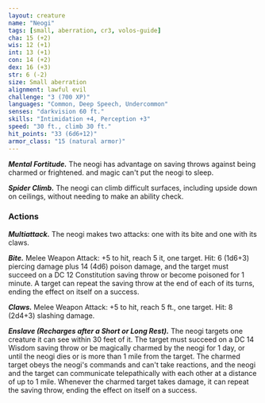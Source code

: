 ```yaml
---
layout: creature
name: "Neogi"
tags: [small, aberration, cr3, volos-guide]
cha: 15 (+2)
wis: 12 (+1)
int: 13 (+1)
con: 14 (+2)
dex: 16 (+3)
str: 6 (-2)
size: Small aberration
alignment: lawful evil
challenge: "3 (700 XP)"
languages: "Common, Deep Speech, Undercommon"
senses: "darkvision 60 ft."
skills: "Intimidation +4, Perception +3"
speed: "30 ft., climb 30 ft."
hit_points: "33 (6d6+12)"
armor_class: "15 (natural armor)"
---
```


***Mental Fortitude.*** The neogi has advantage on saving throws against being charmed or frightened. and magic can't put the neogi to sleep.

***Spider Climb.*** The neogi can climb difficult surfaces, including upside down on ceilings, without needing to make an ability check.

### Actions

***Multiattack.*** The neogi makes two attacks: one with its bite and one with its claws.

***Bite.*** Melee Weapon Attack: +5 to hit, reach 5 it, one target. Hit: 6 (1d6+3) piercing damage plus 14 (4d6) poison damage, and the target must succeed on a DC 12 Constitution saving throw or become poisoned for 1 minute. A target can repeat the saving throw at the end of each of its turns, ending the effect on itself on a success.

***Claws.*** Melee Weapon Attack: +5 to hit, reach 5 ft., one target. Hit: 8 (2d4+3) slashing damage.

***Enslave (Recharges after a Short or Long Rest).*** The neogi targets one creature it can see within 30 feet of it. The target must succeed on a DC 14 Wisdom saving throw or be magically  charmed by the neogi for 1 day, or until the neogi dies or is more than 1 mile from the target. The charmed target obeys the neogi's commands and can't take reactions, and the neogi and the target can communicate telepathically with each other at a distance of up to 1 mile. Whenever the charmed target takes damage, it can repeat the saving throw, ending the effect on itself on a success.